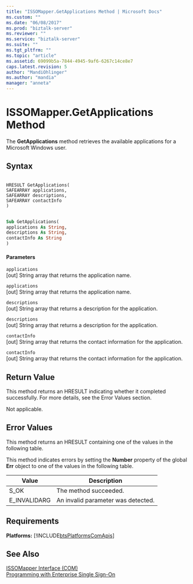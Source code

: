 ```yaml
---
title: "ISSOMapper.GetApplications Method | Microsoft Docs"
ms.custom: ""
ms.date: "06/08/2017"
ms.prod: "biztalk-server"
ms.reviewer: ""
ms.service: "biztalk-server"
ms.suite: ""
ms.tgt_pltfrm: ""
ms.topic: "article"
ms.assetid: 69099b5a-7844-4945-9af6-6267c14ce8e7
caps.latest.revision: 5
author: "MandiOhlinger"
ms.author: "mandia"
manager: "anneta"
---
```

# ISSOMapper.GetApplications Method
The **GetApplications** method retrieves the available applications for a Microsoft Windows user.  
  
## Syntax  
  
```cpp#  
  
HRESULT GetApplications(  
SAFEARRAY applications,  
SAFEARRAY descriptions,  
SAFEARRAY contactInfo  
)  
```  
  
```vb  
  
Sub GetApplications(  
applications As String,  
descriptions As String,   
contactInfo As String  
)  
```  
  
#### Parameters  
 `applications`  
 [out]  String array that returns the application name.  
  
 `applications`  
 [out]  String array that returns the application name.  
  
 `descriptions`  
 [out]  String array that returns a description for the application.  
  
 `descriptions`  
 [out]  String array that returns a description for the application.  
  
 `contactInfo`  
 [out]  String array that returns the contact information for the application.  
  
 `contactInfo`  
 [out]  String array that returns the contact information for the application.  
  
## Return Value  
 This method returns an HRESULT indicating whether it completed successfully. For more details, see the Error Values section.  
  
 Not applicable.  
  
## Error Values  
 This method returns an HRESULT containing one of the values in the following table.  
  
 This method indicates errors by setting the **Number** property of the global **Err** object to one of the values in the following table.  
  
|Value|Description|  
|-----------|-----------------|  
|S_OK|The method succeeded.|  
|E_INVALIDARG|An invalid parameter was detected.|  
  
## Requirements  
 **Platforms:**  [!INCLUDE[btsPlatformsComApis](../includes/btsplatformscomapis-md.md)]  
  
## See Also  
 [ISSOMapper Interface (COM)](../core/issomapper-interface-com.md)   
 [Programming with Enterprise Single Sign-On](../core/programming-with-enterprise-single-sign-on.md)